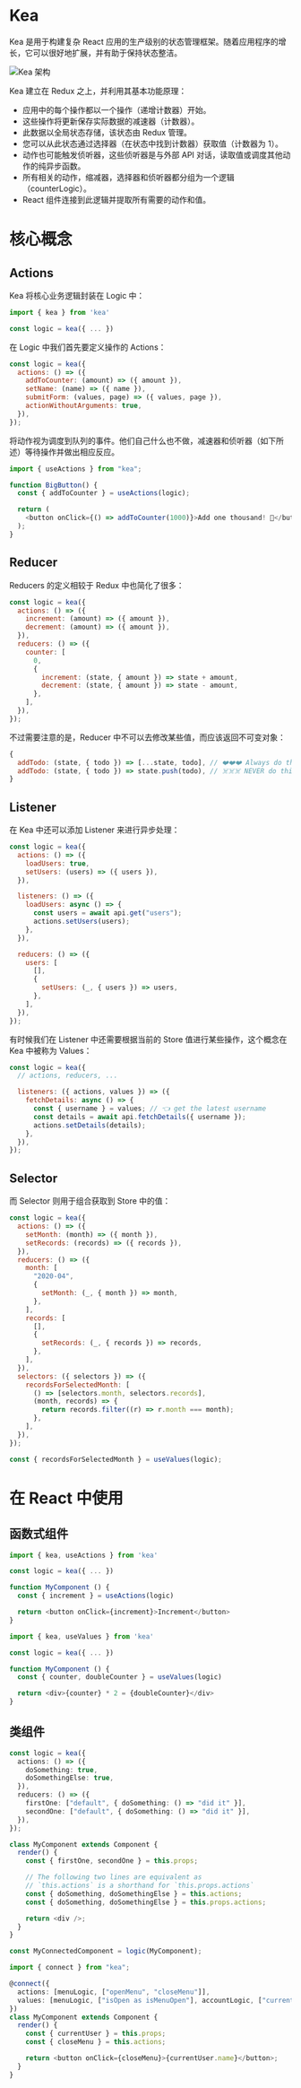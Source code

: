 # Kea

Kea 是用于构建复杂 React 应用的生产级别的状态管理框架。随着应用程序的增长，它可以很好地扩展，并有助于保持状态整洁。

![Kea 架构](https://assets.ng-tech.icu/item/20230513201707.png)

Kea 建立在 Redux 之上，并利用其基本功能原理：

- 应用中的每个操作都以一个操作（递增计数器）开始。
- 这些操作将更新保存实际数据的减速器（计数器）。
- 此数据以全局状态存储，该状态由 Redux 管理。
- 您可以从此状态通过选择器（在状态中找到计数器）获取值（计数器为 1）。
- 动作也可能触发侦听器，这些侦听器是与外部 API 对话，读取值或调度其他动作的纯异步函数。
- 所有相关的动作，缩减器，选择器和侦听器都分组为一个逻辑（counterLogic）。
- React 组件连接到此逻辑并提取所有需要的动作和值。

# 核心概念

## Actions

Kea 将核心业务逻辑封装在 Logic 中：

```ts
import { kea } from 'kea'

const logic = kea({ ... })
```

在 Logic 中我们首先要定义操作的 Actions：

```js
const logic = kea({
  actions: () => ({
    addToCounter: (amount) => ({ amount }),
    setName: (name) => ({ name }),
    submitForm: (values, page) => ({ values, page }),
    actionWithoutArguments: true,
  }),
});
```

将动作视为调度到队列的事件。他们自己什么也不做，减速器和侦听器（如下所述）等待操作并做出相应反应。

```js
import { useActions } from "kea";

function BigButton() {
  const { addToCounter } = useActions(logic);

  return (
    <button onClick={() => addToCounter(1000)}>Add one thousand! 🤩</button>
  );
}
```

## Reducer

Reducers 的定义相较于 Redux 中也简化了很多：

```js
const logic = kea({
  actions: () => ({
    increment: (amount) => ({ amount }),
    decrement: (amount) => ({ amount }),
  }),
  reducers: () => ({
    counter: [
      0,
      {
        increment: (state, { amount }) => state + amount,
        decrement: (state, { amount }) => state - amount,
      },
    ],
  }),
});
```

不过需要注意的是，Reducer 中不可以去修改某些值，而应该返回不可变对象：

```js
{
  addTodo: (state, { todo }) => [...state, todo], // ❤️❤️❤️ Always do this!
  addTodo: (state, { todo }) => state.push(todo), // ☠️☠️☠️ NEVER do this!
}
```

## Listener

在 Kea 中还可以添加 Listener 来进行异步处理：

```js
const logic = kea({
  actions: () => ({
    loadUsers: true,
    setUsers: (users) => ({ users }),
  }),

  listeners: () => ({
    loadUsers: async () => {
      const users = await api.get("users");
      actions.setUsers(users);
    },
  }),

  reducers: () => ({
    users: [
      [],
      {
        setUsers: (_, { users }) => users,
      },
    ],
  }),
});
```

有时候我们在 Listener 中还需要根据当前的 Store 值进行某些操作，这个概念在 Kea 中被称为 Values：

```js
const logic = kea({
  // actions, reducers, ...

  listeners: ({ actions, values }) => ({
    fetchDetails: async () => {
      const { username } = values; // 👈 get the latest username
      const details = await api.fetchDetails({ username });
      actions.setDetails(details);
    },
  }),
});
```

## Selector

而 Selector 则用于组合获取到 Store 中的值：

```js
const logic = kea({
  actions: () => ({
    setMonth: (month) => ({ month }),
    setRecords: (records) => ({ records }),
  }),
  reducers: () => ({
    month: [
      "2020-04",
      {
        setMonth: (_, { month }) => month,
      },
    ],
    records: [
      [],
      {
        setRecords: (_, { records }) => records,
      },
    ],
  }),
  selectors: ({ selectors }) => ({
    recordsForSelectedMonth: [
      () => [selectors.month, selectors.records],
      (month, records) => {
        return records.filter((r) => r.month === month);
      },
    ],
  }),
});

const { recordsForSelectedMonth } = useValues(logic);
```

# 在 React 中使用

## 函数式组件

```ts
import { kea, useActions } from 'kea'

const logic = kea({ ... })

function MyComponent () {
  const { increment } = useActions(logic)

  return <button onClick={increment}>Increment</button>
}

import { kea, useValues } from 'kea'

const logic = kea({ ... })

function MyComponent () {
  const { counter, doubleCounter } = useValues(logic)

  return <div>{counter} * 2 = {doubleCounter}</div>
}
```

## 类组件

```ts
const logic = kea({
  actions: () => ({
    doSomething: true,
    doSomethingElse: true,
  }),
  reducers: () => ({
    firstOne: ["default", { doSomething: () => "did it" }],
    secondOne: ["default", { doSomething: () => "did it" }],
  }),
});

class MyComponent extends Component {
  render() {
    const { firstOne, secondOne } = this.props;

    // The following two lines are equivalent as
    // `this.actions` is a shorthand for `this.props.actions`
    const { doSomething, doSomethingElse } = this.actions;
    const { doSomething, doSomethingElse } = this.props.actions;

    return <div />;
  }
}

const MyConnectedComponent = logic(MyComponent);
```

```ts
import { connect } from "kea";

@connect({
  actions: [menuLogic, ["openMenu", "closeMenu"]],
  values: [menuLogic, ["isOpen as isMenuOpen"], accountLogic, ["currentUser"]],
})
class MyComponent extends Component {
  render() {
    const { currentUser } = this.props;
    const { closeMenu } = this.actions;

    return <button onClick={closeMenu}>{currentUser.name}</button>;
  }
}
```
